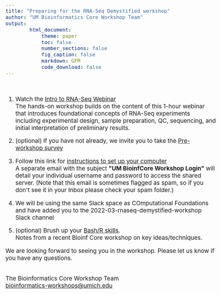 ```yaml
---
title: "Preparing for the RNA-Seq Demystified workshop"
author: "UM Bioinformatics Core Workshop Team"
output:
        html_document:
            theme: paper
            toc: false
            number_sections: false
            fig_caption: false
            markdown: GFM
            code_download: false
---
```

<style type="text/css">
body{ /* Normal  */
      font-size: 14pt;
  }
</style>

<br/>

1. Watch the <a href="https://www.mivideo.it.umich.edu/media/t/1_tx74a3v9" target="_blank">Intro to RNA-Seq Webinar<a/><br/>
The hands-on workshop builds on the content of this 1-hour webinar that introduces foundational concepts of RNA-Seq experiments including experimental design, sample preparation, QC, sequencing, and initial interpretation of preliminary results.

2. (optional) If you have not already, we invite you to take the <a href="https://forms.gle/UdyurdLkmaguyW3G6" target="_blank">Pre-workshop survey</a><br/>

3. Follow this link for <a href="setup_instructions.html" target="_blank">instructions to set up your computer</a><br/>
A separate email with the subject **"UM BioinfCore Workshop Login"** will detail your individual username and password to access the shared server. (Note that this email is sometimes flagged as spam, so if you don't see it in your Inbox please check your spam folder.)

4. We will be using the same Slack space as COmputational Foundations and have added you to the 2022-03-rnaseq-demystified-workshop Slack channel<br/>

5. (optional) Brush up your <a href="https://umich-brcf-bioinf.github.io/2022-02-28-umich-computational-foundations/html/" target="_blank">Bash/R skills</a>.<br/>
Notes from a recent Bioinf Core workshop on key ideas/techniques.

We are looking forward to seeing you in the workshop. Please let us know if you have any questions.<br/><br/>

The Bioinformatics Core Workshop Team<br/>
[bioinformatics-workshops@umich.edu](mailto:bioinformatics-workshops@umich.edu)
